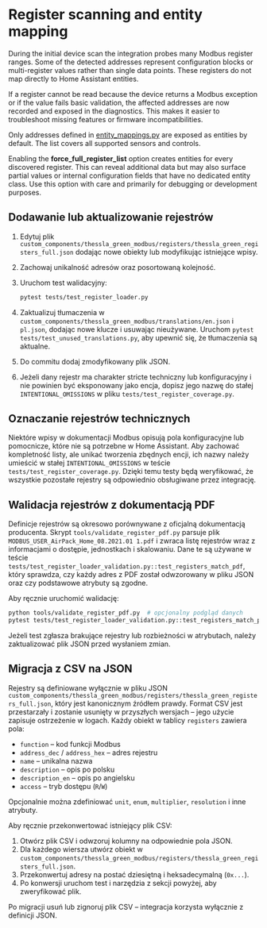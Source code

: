 # Register scanning and entity mapping

During the initial device scan the integration probes many Modbus register ranges. Some of
the detected addresses represent configuration blocks or multi-register values rather than
single data points. These registers do not map directly to Home Assistant entities.

If a register cannot be read because the device returns a Modbus exception or if the value
fails basic validation, the affected addresses are now recorded and exposed in the
diagnostics. This makes it easier to troubleshoot missing features or firmware
incompatibilities.

Only addresses defined in [entity_mappings.py](../custom_components/thessla_green_modbus/entity_mappings.py)
are exposed as entities by default. The list covers all supported sensors and controls.

Enabling the **force_full_register_list** option creates entities for every discovered
register. This can reveal additional data but may also surface partial values or internal
configuration fields that have no dedicated entity class. Use this option with care and
primarily for debugging or development purposes.

## Dodawanie lub aktualizowanie rejestrów

1. Edytuj plik `custom_components/thessla_green_modbus/registers/thessla_green_registers_full.json` dodając nowe obiekty
   lub modyfikując istniejące wpisy.
2. Zachowaj unikalność adresów oraz posortowaną kolejność.
3. Uruchom test walidacyjny:

   ```bash
   pytest tests/test_register_loader.py
   ```

4. Zaktualizuj tłumaczenia w `custom_components/thessla_green_modbus/translations/en.json` i `pl.json`,
   dodając nowe klucze i usuwając nieużywane. Uruchom `pytest tests/test_unused_translations.py`, aby
   upewnić się, że tłumaczenia są aktualne.
5. Do commitu dodaj zmodyfikowany plik JSON.
6. Jeżeli dany rejestr ma charakter stricte techniczny lub konfiguracyjny i nie powinien być
   eksponowany jako encja, dopisz jego nazwę do stałej `INTENTIONAL_OMISSIONS` w pliku
   `tests/test_register_coverage.py`.

## Oznaczanie rejestrów technicznych

Niektóre wpisy w dokumentacji Modbus opisują pola konfiguracyjne lub pomocnicze,
które nie są potrzebne w Home Assistant. Aby zachować kompletność listy, ale
unikać tworzenia zbędnych encji, ich nazwy należy umieścić w stałej
`INTENTIONAL_OMISSIONS` w teście `tests/test_register_coverage.py`. Dzięki temu
testy będą weryfikować, że wszystkie pozostałe rejestry są odpowiednio
obsługiwane przez integrację.

## Walidacja rejestrów z dokumentacją PDF

Definicje rejestrów są okresowo porównywane z oficjalną dokumentacją
producenta. Skrypt `tools/validate_register_pdf.py` parsuje plik
`MODBUS_USER_AirPack_Home_08.2021.01 1.pdf` i zwraca listę rejestrów wraz z
informacjami o dostępie, jednostkach i skalowaniu. Dane te są używane w teście
`tests/test_register_loader_validation.py::test_registers_match_pdf`, który
sprawdza, czy każdy adres z PDF został odwzorowany w pliku JSON oraz czy
podstawowe atrybuty są zgodne.

Aby ręcznie uruchomić walidację:

```bash
python tools/validate_register_pdf.py  # opcjonalny podgląd danych
pytest tests/test_register_loader_validation.py::test_registers_match_pdf
```

Jeżeli test zgłasza brakujące rejestry lub rozbieżności w atrybutach,
należy zaktualizować plik JSON przed wysłaniem zmian.

## Migracja z CSV na JSON
Rejestry są definiowane wyłącznie w pliku JSON
`custom_components/thessla_green_modbus/registers/thessla_green_registers_full.json`,
który jest kanonicznym źródłem prawdy.
Format CSV jest przestarzały i zostanie usunięty w przyszłych wersjach – jego
użycie zapisuje ostrzeżenie w logach. Każdy obiekt w tablicy `registers` zawiera pola:

- `function` – kod funkcji Modbus
- `address_dec` / `address_hex` – adres rejestru
- `name` – unikalna nazwa
- `description` – opis po polsku
- `description_en` – opis po angielsku
- `access` – tryb dostępu (`R`/`W`)

Opcjonalnie można zdefiniować `unit`, `enum`, `multiplier`, `resolution` i inne
atrybuty.

Aby ręcznie przekonwertować istniejący plik CSV:

1. Otwórz plik CSV i odwzoruj kolumny na odpowiednie pola JSON.
2. Dla każdego wiersza utwórz obiekt w `custom_components/thessla_green_modbus/registers/thessla_green_registers_full.json`.
3. Przekonwertuj adresy na postać dziesiętną i heksadecymalną (`0x...`).
4. Po konwersji uruchom test i narzędzia z sekcji powyżej, aby zweryfikować plik.

Po migracji usuń lub zignoruj plik CSV – integracja korzysta wyłącznie z definicji JSON.
